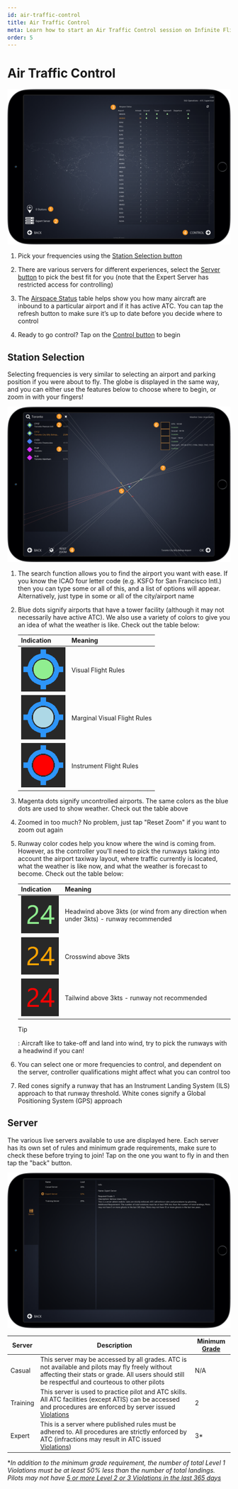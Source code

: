 ```yaml
---
id: air-traffic-control
title: Air Traffic Control
meta: Learn how to start an Air Traffic Control session on Infinite Flight.
order: 5
---
```


# Air Traffic Control

![ATC Page](_images/manual/frames/atc.png)

1. Pick your frequencies using the [Station Selection button](#station-selection)

   

2. There are various servers for different experiences, select the [Server button](/guide/getting-started/home-user-interface/air-traffic-control#server) to pick the best fit for you (note that the Expert Server has restricted access for controlling)

   

3. The [Airspace Status](/guide/getting-started/atc-user-interface/status#status) table helps show you how many aircraft are inbound to a particular airport and if it has active ATC. You can tap the refresh button to make sure it’s up to date before you decide where to control

   

4. Ready to go control? Tap on the [Control button](/guide/getting-started/atc-user-interface/ground-tower-radar#ground%2C-tower-%26-radar) to begin

 

## Station Selection

Selecting frequencies is very similar to selecting an airport and parking position if you were about to fly. The globe is displayed in the same way, and you can either use the features below to choose where to begin, or zoom in with your fingers!

 ![ATC Map Page](_images/manual/frames/atc-map.png)



1. The search function allows you to find the airport you want with ease. If you know the ICAO four letter code (e.g. KSFO for San Francisco Intl.) then you can type some or all of this, and a list of options will appear. Alternatively, just type in some or all of the city/airport name

   

2. Blue dots signify airports that have a tower facility (although it may not necessarily have active ATC). We also use a variety of colors to give you an idea of what the weather is like. Check out the table below:

    | Indication                                  | Meaning                      |
    | ------------------------------------------- | ---------------------------- |
    | ![](_images/manual/tables/weather-vfr.png)  | Visual Flight Rules          |
    | ![](_images/manual/tables/weather-mvfr.png) | Marginal Visual Flight Rules |
    | ![](_images/manual/tables/weather-ifr.png)  | Instrument Flight Rules      |



3. Magenta dots signify uncontrolled airports. The same colors as the blue dots are used to show weather. Check out the table above

   

4. Zoomed in too much? No problem, just tap "Reset Zoom" if you want to zoom out again

   

5. Runway color codes help you know where the wind is coming from. However, as the controller you’ll need to pick the runways taking into account the airport taxiway layout, where traffic currently is located, what the weather is like now, and what the weather is forecast to become. Check out the table below:

    | Indication                                    | Meaning                                                      |
    | --------------------------------------------- | ------------------------------------------------------------ |
    | ![](_images/manual/tables/weather-green.png)  | Headwind above 3kts (or wind from any direction when under 3kts) - runway recommended |
    | ![](_images/manual/tables/weather-orange.png) | Crosswind above 3kts                                         |
    | ![](_images/manual/tables/weather-red.png)    | Tailwind above 3kts - runway not recommended                 |
    
     
    
    Tip
    
    : Aircraft like to take-off and land into wind, try to pick the runways with a headwind if you can!
    
    
    
6. You can select one or more frequencies to control, and dependent on the server, controller qualifications might affect what you can control too

    

7. Red cones signify a runway that has an Instrument Landing System (ILS) approach to that runway threshold. White cones signify a Global Positioning System (GPS) approach

 

## Server

The various live servers available to use are displayed here. Each server has its own set of rules and minimum grade requirements, make sure to check these before trying to join! Tap on the one you want to fly in and then tap the "back" button.

![Server Page](_images/manual/frames/server-page.png)

 

| Server   | Description                                                  | Minimum [Grade](/guide/getting-started/home-user-interface/user-profile#the-grade-table) |
| -------- | ------------------------------------------------------------ | ------------------------------------------------------------ |
| Casual   | This server may be accessed by all grades. ATC is not available and pilots may fly freely without affecting their stats or grade. All users should still be respectful and courteous to other pilots | N/A                                                          |
| Training | This server is used to practice pilot and ATC skills. All ATC facilities (except ATIS) can be accessed and procedures are enforced by server issued [Violations](/guide/getting-started/pilot-user-interface/violations#violations) | 2                                                            |
| Expert   | This is a server where published rules must be adhered to. All procedures are strictly enforced by ATC (infractions may result in ATC issued [Violations](/guide/getting-started/pilot-user-interface/violations#violations)) | 3*                                                           |

**In addition to the minimum grade requirement, the number of total Level 1 Violations must be at least 50% less than the number of total landings. Pilots may not have [5 or more Level 2 or 3 Violations in the last 365 days](/guide/getting-started/pilot-user-interface/violations#what-happens-if-i-get-a-violation%3F)*

